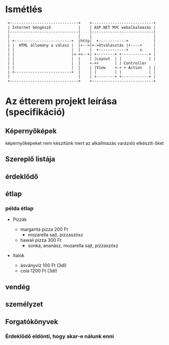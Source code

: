 ﻿# Ismétlés

```
 +------------------------------+    +---------------------------+
 | Internet böngésző            |    | ASP.NET MVC webalkalmazás |
 |------------------------------|    |---------------------------|
 |                              |    |                           |
 | +-------------------------+  |http|  +------------+           |
 | |  HTML állomány a válasz |  |+-->|+->Útválasztás |+----+     |
 | |                         |  |    |  +------------+     v     |
 | |                         |<-+<--+| +--------+ +------------+ |
 | |                         |  |    | |Layout  | |            | |
 | |                         |  |    <-++       | | Controller
 | |                         |  |    | |View    <-+ + Action   | |
 | +-------------------------+  |    | |        | |            | |
 |                              |    | +--------+ +------------+ |
 +------------------------------+    +---------------------------+
```

# Az étterem projekt leírása (specifikáció)

## Képernyőképek
képernyőképeket nem készítünk mert az alkallmazás varázsló elkészíti őket

## Szereplő listája
## érdeklődő
## étlap
### példa étlap

- Pizzák
  - margarita pizza 200 Ft
    - mozarella sajt, pizzaszósz
  - hawaii pizza 300 Ft
    - sonka, ananász, mozarella sajt, pizzaszósz

- Italok
  - ásványvíz 100 Ft (3dl)
  - cola 1200 Ft (3dl)

## vendég
## személyzet

## Forgatókönyvek

### Érdeklődő eldönti, hogy akar-e nálunk enni



